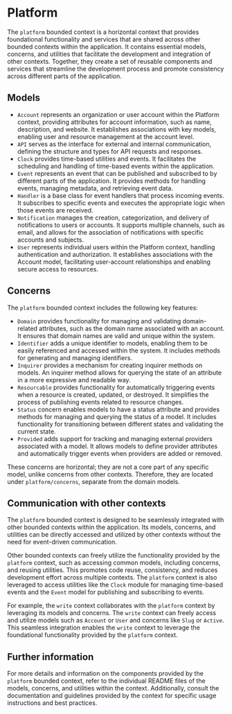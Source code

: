 # Platform

The `platform` bounded context is a horizontal context that provides foundational functionality and services that are shared across other bounded contexts within the application. It contains essential models, concerns, and utilities that facilitate the development and integration of other contexts. Together, they create a set of reusable components and services that streamline the development process and promote consistency across different parts of the application.

## Models

* `Account` represents an organization or user account within the Platform context, providing attributes for account information, such as name, description, and website. It establishes associations with key models, enabling user and resource management at the account level.
* `API` serves as the interface for external and internal communication, defining the structure and types for API requests and responses.
* `Clock` provides time-based utilities and events. It facilitates the scheduling and handling of time-based events within the application.
* `Event` represents an event that can be published and subscribed to by different parts of the application. It provides methods for handling events, managing metadata, and retrieving event data.
* `Handler` is a base class for event handlers that process incoming events. It subscribes to specific events and executes the appropriate logic when those events are received.
* `Notification` manages the creation, categorization, and delivery of notifications to users or accounts. It supports multiple channels, such as email, and allows for the association of notifications with specific accounts and subjects.
* `User` represents individual users within the Platform context, handling authentication and authorization. It establishes associations with the Account model, facilitating user-account relationships and enabling secure access to resources.

## Concerns

The `platform` bounded context includes the following key features:

* `Domain` provides functionality for managing and validating domain-related attributes, such as the domain name associated with an account. It ensures that domain names are valid and unique within the system.
* `Identifier` adds a unique identifier to models, enabling them to be easily referenced and accessed within the system. It includes methods for generating and managing identifiers.
* `Inquirer` provides a mechanism for creating inquirer methods on models. An inquirer method allows for querying the state of an attribute in a more expressive and readable way.
* `Resourcable` provides functionality for automatically triggering events when a resource is created, updated, or destroyed. It simplifies the process of publishing events related to resource changes.
* `Status` concern enables models to have a status attribute and provides methods for managing and querying the status of a model. It includes functionality for transitioning between different states and validating the current state.
* `Provided` adds support for tracking and managing external providers associated with a model. It allows models to define provider attributes and automatically trigger events when providers are added or removed.

These concerns are horizontal; they are not a core part of any specific model, unlike concerns from other contexts. Therefore, they are located under `platform/concerns`, separate from the domain models.


## Communication with other contexts

The `platform` bounded context is designed to be seamlessly integrated with other bounded contexts within the application. Its models, concerns, and utilities can be directly accessed and utilized by other contexts without the need for event-driven communication.

Other bounded contexts can freely utilize the functionality provided by the `platform` context, such as accessing common models, including concerns, and reusing utilities. This promotes code reuse, consistency, and reduces development effort across multiple contexts. The `platform` context is also leveraged to access utilities like the `Clock` module for managing time-based events and the `Event` model for publishing and subscribing to events.

For example, the `write` context collaborates with the `platform` context by leveraging its models and concerns. The `write` context can freely access and utilize models such as `Account` or `User` and concerns like `Slug` or `Active`. This seamless integration enables the `write` context to leverage the foundational functionality provided by the `platform` context.

## Further information

For more details and information on the components provided by the `platform` bounded context, refer to the individual README files of the models, concerns, and utilities within the context. Additionally, consult the documentation and guidelines provided by the context for specific usage instructions and best practices.
